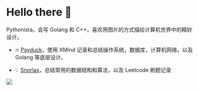 
# Hello there :wave:


Pythonista，会写 Golang 和 C++，喜欢用图片的方式描绘计算机世界中的精妙设计。

- :fire: [Psyduck](https://github.com/SmartKeyerror/Psyduck)，使用 XMind 记录和总结操作系统，数据库，计算机网络，以及 Golang 等底层设计。

- :bulb: [Snorlax](https://github.com/SmartKeyerror/Snorlax)，总结常用的数据结构和算法，以及 Leetcode 刷题记录

<img src="https://github-readme-stats.vercel.app/api?username=SmartKeyerror&show_icons=true">
